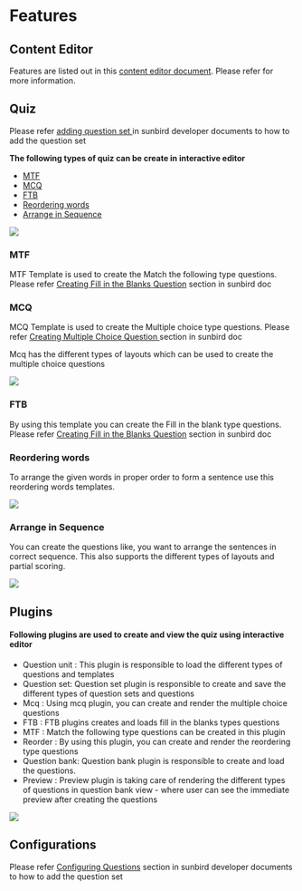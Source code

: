 # Features

## Content Editor

Features are listed out in this [content editor document](content-editor.md). Please refer for more information.

## Quiz

Please refer [adding question set ](adding-question-set.md)in sunbird developer documents to how to add the question set

**The following types of quiz can be create in interactive editor**

* [MTF](./#mtf)
* [MCQ](./#mcq)
* [FTB](./#ftb)
* [Reordering words](./#reordering-words)
* [Arrange in Sequence](./#arrange-in-sequence)

![](../../../../../.gitbook/assets/questionset.png)

### MTF

MTF Template is used to create the Match the following type questions. Please refer [Creating Fill in the Blanks Question](adding-question-set.md#creating-fill-in-the-blanks-question) section in sunbird doc

### MCQ

MCQ Template is used to create the Multiple choice type questions. Please refer [Creating Multiple Choice Question ](adding-question-set.md#creating-questions)section in sunbird doc

Mcq has the different types of layouts which can be used to create the multiple choice questions

![](<../../../../../.gitbook/assets/mcq layouts.png>)

### FTB

By using this template you can create the Fill in the blank type questions. Please refer [Creating Fill in the Blanks Question](adding-question-set.md#creating-fill-in-the-blanks-question) section in sunbird doc

### Reordering words

To arrange the given words in proper order to form a sentence use this reordering words templates.

![](../../../../../.gitbook/assets/rearrangethewords.png)

### Arrange in Sequence

You can create the questions like, you want to arrange the sentences in correct sequence. This also supports the different types of layouts and partial scoring.

![](../../../../../.gitbook/assets/arragnethesequnce.png)

## Plugins

#### **Following plugins are used to create and view the quiz using interactive editor**

* Question unit : This plugin is responsible to load the different types of questions and templates
* Question set: Question set plugin is responsible to create and save the different types of question sets and questions
* Mcq : Using mcq plugin, you can create and render the multiple choice questions
* FTB : FTB plugins creates and loads fill in the blanks types questions
* MTF : Match the following type questions can be created in this plugin
* Reorder : By using this plugin, you can create and render the reordering type questions
* Question bank: Question bank plugin is responsible to create and load the questions.
* Preview : Preview plugin is taking care of rendering the different types of questions in question bank view - where user can see the immediate preview after creating the questions

![](<../../../../../.gitbook/assets/question set bank.png>)

## Configurations

Please refer [Configuring Questions](adding-question-set.md#configuring-questions) section in sunbird developer documents to how to add the question set

###
